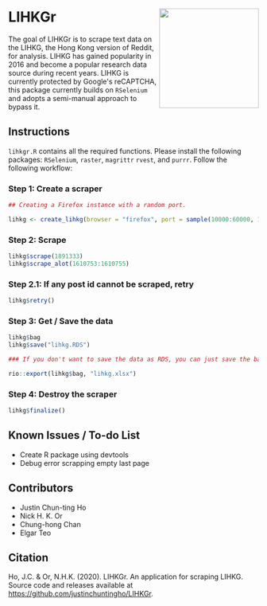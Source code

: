 
# LIHKGr <img src="lihkgr.png" align="right" height="200" />
The goal of LIHKGr is to scrape text data on the LIHKG, the Hong Kong version of Reddit, for analysis. LIHKG has gained popularity in 2016 and become a popular research data source during recent years. LIHKG is currently protected by Google's reCAPTCHA, this package currently builds on `RSelenium` and adopts a semi-manual approach to bypass it.

## Instructions
`lihkgr.R` contains all the required functions. Please install the following packages: `RSelenium`, `raster`, `magrittr` `rvest`, and `purrr`. Follow the following workflow:

### Step 1: Create a scraper

```r
## Creating a Firefox instance with a random port.

lihkg <- create_lihkg(browser = "firefox", port = sample(10000:60000, 1), verbose = FALSE)
```

### Step 2: Scrape

```r
lihkg$scrape(1891333)
lihkg$scrape_alot(1610753:1610755)
```

### Step 2.1: If any post id cannot be scraped, retry

```r
lihkg$retry()
```

### Step 3: Get / Save the data

```r
lihkg$bag
lihkg$save("lihkg.RDS")

### If you don't want to save the data as RDS, you can just save the bag as any format you like. It is just a regular data frame / tibble.

rio::export(lihkg$bag, "lihkg.xlsx")
```

### Step 4: Destroy the scraper

```r
lihkg$finalize()
```

## Known Issues / To-do List

* Create R package using devtools
* Debug error scrapping empty last page

## Contributors

* Justin Chun-ting Ho
* Nick H. K. Or
* Chung-hong Chan
* Elgar Teo

## Citation
Ho, J.C. & Or, N.H.K. (2020). LIHKGr. An application for scraping LIHKG. Source code and releases available at https://github.com/justinchuntingho/LIHKGr.
